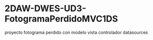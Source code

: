# 2DAW-DWES-UD3-FotogramaPerdidoMVC1DS
proyecto fotograma perdido con modelo vista controlador datasources

